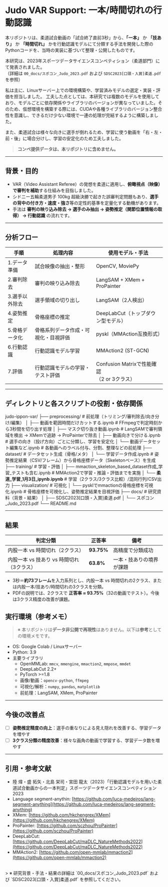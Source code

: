 # Judo VAR Support: 一本/時間切れの行動認識

本リポジトリは、柔道試合動画の「試合終了直前3秒」から、**「一本」** か **「技あり」** か **「時間切れ」** かを行動認識モデルにて分類する手法を開発した際のPythonコードを、当時の実装に基づいて整理・公開したものです。

本研究は、2023年スポーツデータサイエンスコンペティション（柔道部門）にて発表されました。
<br>（詳細は `00_docs/スポコン_Judo_2023.pdf` および `SDSC2023[口頭・入賞]柔道.pdf` を参照）

私は主に、Linuxサーバー上での環境構築や、学習済みモデルの選定・実装・評価を担当しました。
工夫した点としては、本研究では複数のモデルを使用しており、モデルごとに依存関係やライブラリのバージョンが異なっていました。そのため、仮想環境を構築する際には、CUDAや各種ライブラリのバージョン整合性を意識し、できるだけ少ない環境で一連の処理が完結するように構築しました。

また、柔道試合は様々な向きに選手が倒れるため、学習に使う動画を「右・左・前・後」に場合分けし、学習の安定化のため工夫しました。

> **コンペ提供データは、本リポジトリに含めません。**

---

## 背景・目的
- VAR（Video Assistant Referee）の発想を柔道に適用し、**俯瞰視点（映像）で審判を補助**する仕組みを目指しました。  
- シドニー五輪柔道男子 100kg 超級決勝で起きた誤審判定問題もあり、**選手の背中の付き方・速度・強さ**等の定性的基準を定量化する動機があります。
- 手法は **審判の映り込み除去 → 選手のみ抽出 → 姿勢推定（関節位置情報の取得） → 行動認識** の流れです。
  
---

## 分析フロー

| 手順 | 処理内容 | 使用モデル・手法 |
|-----------|-----------|----------------|
| 1.データ準備 | 試合映像の抽出・整形 | OpenCV, MoviePy |
| 2.審判除去 | 審判の映り込み除去 | LangSAM + XMem + ProPainter |
| 3.選手以外除去 | 選手領域の切り出し | LangSAM（2人検出） |
| 4.姿勢推定 | 骨格座標の推定 | DeepLabCut（トップダウン型モデル） |
| 5.骨格データ化 | 骨格系列データ作成・可視化・目視評価 | pyskl（MMAction互換形式） |
| 6.行動認識 | 行動認識モデル学習 | MMAction2 (ST-GCN) |
| 7.評価 | 行動認識モデルの学習・テスト評価 | Confusion Matrixで性能確認<br>（2 or 3クラス） |

---

## ディレクトリと各スクリプトの役割・依存関係

judo-ippon-var/
├── preprocessing/                      # 前処理（トリミング/審判除去/向き分け/編集）
│   ├── 動画を範囲時間だけカットする.ipynb         # FFmpegで判定時刻から3秒間を切り出す処理
│   ├── マスク切り抜き動画.ipynb                   # LangSAMで審判領域を検出 → XMemで追跡 → ProPainterで除去
│   ├── 動画向きで分ける.ipynb                     # 選手の向き（投げ方向）ごとに分類し、学習を安定化
│   └── 動画データセット編集など.ipynb             # 各動画へのラベル付与、分割、整理などの前処理
├── dataset/                            # データセット生成（骨格/メタ）
│   └── 学習データ作成.ipynb                      # 姿勢推定結果（CSV/フレーム）から骨格座標データ（Skeletonベース）を生成
├── training/                           # 学習・評価
│   ├── mmaction_skeleton_based_dataset作成_学習_テストも含む.ipynb  #  MMAction2で学習・推論・評価までを実施
│   └── **柔道_学習_1月3日_ipynb.ipynb**                            # 学習（2クラス/3クラス比較）/混同行列/CSV出力
├── visualization/                      # 可視化
│   └── pysklでmmactionの骨格座標を可視化.ipynb    # 骨格座標を可視化し、姿勢推定結果を目視評価
├── docs/                               # 研究資料（背景・結果）
│   ├── SDSC2023[口頭・入賞]柔道.pdf
│   └── スポコン_Judo_2023.pdf
└── README.md

---

## 結果

| 判定分類                      | 正答率        | 備考           |
| ------------------------- | ---------- | ------------ |
| 内股一本 vs 時間切れ（2クラス）        | **93.75%** | 高精度で分類成功     |
| 内股一本 vs 技あり vs 時間切れ（3クラス） | **63.8%**  | 一本・技ありの境界が課題 |

- 3秒＝**約73フレーム**を入力系列とし、内股一本 vs 時間切れの2クラス、または内股一本/技あり/時間切れの3クラスを分類。
- PDFの説明では、2クラスで **正答率 ≈ 93.75%**（32の動画でテスト）。今後は3クラス精度の改善が課題。  

## 実行環境（参考メモ）

> ※ 本リポジトリは**データ非公開で再現性**はありません。以下は**参考**としての環境メモです。

- OS: Google Colab / Linuxサーバー
- Python: 3.9
- 主要ライブラリ
  - OpenMMLab: `mmcv`, `mmengine`, `mmaction2`, `mmpose`, `mmdet`
  - DeepLabCut 2.2+
  - PyTorch >=1.8
  - 画像/動画：`opencv-python`, `ffmpeg`
  - 可視化/解析：`numpy`, `pandas`, `matplotlib`
  - 前処理：LangSAM, XMem, ProPainter

---

## 今後の改善点
- [ ] **姿勢推定精度の向上**：選手の重なりによる見え隠れを改善する、学習データを増やす
- [ ] **3クラス分類の精度改善**：様々な画角の動画で学習する、学習データ数を増やす

---

## 引用・参考文献
* 陸 煒・盛 拓矢・北島 栄司・宮田 龍太（2023）「行動認識モデルを用いた柔道試合動画からの一本判定」スポーツデータサイエンスコンペティション2023
* Language segment-anythin: [https://github.com/luca-medeiros/lang-segment-anything](https://github.com/luca-medeiros/lang-segment-anything)
* XMem: [https://github.com/hkchengrex/XMem](https://github.com/hkchengrex/XMem)
* ProPainter: [https://github.com/sczhou/ProPainter](https://github.com/sczhou/ProPainter)
* DeepLabCut: [https://github.com/DeepLabCut/maDLC_NatureMethods2022](https://github.com/DeepLabCut/maDLC_NatureMethods2022)
* MMAction2: [https://github.com/open-mmlab/mmaction2](https://github.com/open-mmlab/mmaction2)

<br>
> ※ 研究背景・手法・結果の詳細は `00_docs/スポコン_Judo_2023.pdf` および `SDSC2023[口頭・入賞]柔道.pdf` を参照してください。  
